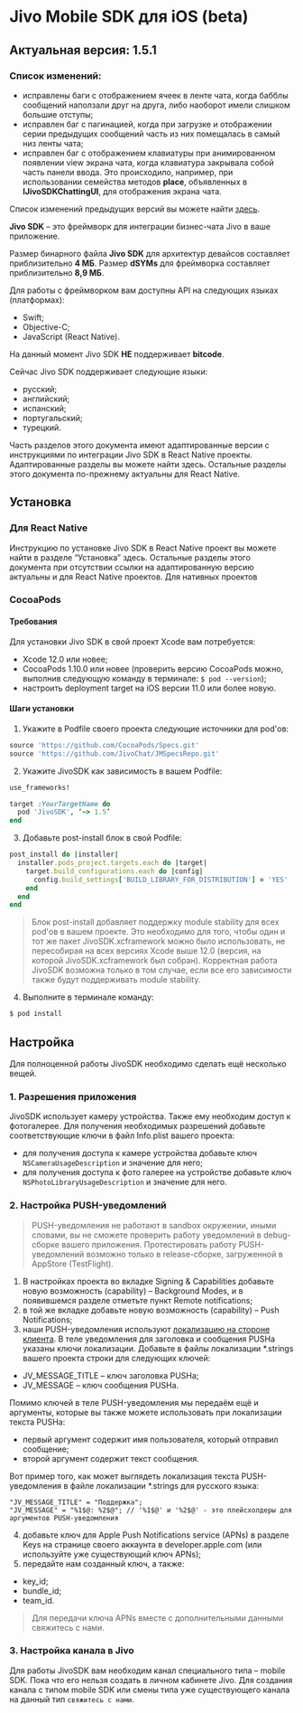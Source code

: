 # **Jivo Mobile SDK для iOS (beta)**

## **Актуальная версия: 1.5.1**

### Список изменений:
- исправлены баги с отображением ячеек в ленте чата, когда бабблы сообщений наползали друг на друга, либо наоборот имели слишком большие отступы;
- исправлен баг с пагинацией, когда при загрузке и отображении серии предыдущих сообщений часть из них помещалась в самый низ ленты чата;
- исправлен баг с отображением клавиатуры при анимированном появлении view экрана чата, когда клавиатура закрывала собой часть панели ввода. Это происходило, например, при использовании семейства методов **place**, объявленных в **IJivoSDKChattingUI**, для отображения экрана чата.

Список изменений предыдущих версий вы можете найти [здесь](https://docs.google.com/document/d/1NEFVaK97jw559PfP1QsS6HGSE91y4yI3chp84zInIT0/edit?usp=sharing).

**Jivo SDK** – это фреймворк для интеграции бизнес-чата Jivo в ваше приложение.

Размер бинарного файла **Jivo SDK** для архитектур девайсов составляет приблизительно **4 МБ**. Размер **dSYMs** для фреймворка составляет приблизительно **8,9 МБ**.

Для работы с фреймворком вам доступны API на следующих языках (платформах):
- Swift;
- Objective-C;
- JavaScript (React Native).

На данный момент Jivo SDK **НЕ** поддерживает **bitcode**.

Сейчас Jivo SDK поддерживает следующие языки:
- русский;
- английский;
- испанский;
- португальский;
- турецкий.

Часть разделов этого документа имеют адаптированные версии с инструкциями по интеграции Jivo SDK в React Native проекты. Адаптированные разделы вы можете найти здесь. Остальные разделы этого документа по-прежнему актуальны для React Native.

## Установка
### Для React Native
Инструкцию по установке Jivo SDK в React Native проект вы можете найти в разделе “Установка” здесь. Остальные разделы этого документа при отсутствии ссылки на адаптированную версию актуальны и для React Native проектов.
Для нативных проектов

### CocoaPods 
#### Требования
Для установки Jivo SDK в свой проект Xcode вам потребуется: 
- Xcode 12.0 или новее; 
- CocoaPods 1.10.0 или новее (проверить версию CocoaPods можно, выполнив следующую команду в терминале: `$ pod --version`); 
- настроить deployment target на iOS версии 11.0 или более новую.

#### Шаги установки
1. Укажите в Podfile своего проекта следующие источники для pod'ов: 
```ruby
source 'https://github.com/CocoaPods/Specs.git' 
source 'https://github.com/JivoChat/JMSpecsRepo.git'
```

2. Укажите JivoSDK как зависимость в вашем Podfile:
```ruby
use_frameworks!

target :YourTargetName do 
  pod 'JivoSDK', ‘~> 1.5’ 
end
```

3. Добавьте post-install блок в свой Podfile:
```ruby
post_install do |installer| 
  installer.pods_project.targets.each do |target| 
    target.build_configurations.each do |config| 
      config.build_settings['BUILD_LIBRARY_FOR_DISTRIBUTION'] = 'YES' 
    end 
  end 
end
```

> Блок post-install добавляет поддержку module stability для всех pod'ов в вашем проекте. Это необходимо для того, чтобы один и тот же пакет JivoSDK.xcframework можно было использовать, не пересобирая на всех версиях Xcode выше 12.0 (версия, на которой JivoSDK.xcframework был собран). Корректная работа JivoSDK возможна только в том случае, если все его зависимости также будут поддерживать module stability.

4. Выполните в терминале команду: 
```bash
$ pod install
```

## Настройка

Для полноценной работы JivoSDK необходимо сделать ещё несколько вещей.

### 1. Разрешения приложения 

JivoSDK использует камеру устройства. Также ему необходим доступ к фотогалерее. Для получения необходимых разрешений добавьте соответствующие ключи в файл Info.plist вашего проекта:
- для получения доступа к камере устройства добавьте ключ `NSCameraUsageDescription` и значение для него; 
- для получения доступа к фото галерее на устройстве добавьте ключ `NSPhotoLibraryUsageDescription` и значение для него.

### 2. Настройка PUSH-уведомлений

> PUSH-уведомления не работают в sandbox окружении, иными словами, вы не сможете проверить работу уведомлений в debug-сборке вашего приложения. Протестировать работу PUSH-уведомлений возможно только в release-сборке, загруженной в AppStore (TestFlight).

1. В настройках проекта во вкладке Signing & Capabilities добавьте новую возможность (capability) – Background Modes, и в появившемся разделе отметьте пункт Remote notifications; 
2. в той же вкладке добавьте новую возможность (capability) – Push Notifications; 
3. наши PUSH-уведомления используют [локализацию на стороне клиента](https://developer.apple.com/documentation/usernotifications/setting_up_a_remote_notification_server/generating_a_remote_notification). В теле уведомления для заголовка и сообщения PUSHа указаны ключи локализации. Добавьте в файлы локализации *.strings вашего проекта строки для следующих ключей:
- JV_MESSAGE_TITLE – ключ заголовка PUSHа; 
- JV_MESSAGE – ключ сообщения PUSHа.

Помимо ключей в теле PUSH-уведомления мы передаём ещё и аргументы, которые вы также можете использовать при локализации текста PUSHа: 
- первый аргумент содержит имя пользователя, который отправил сообщение;
- второй аргумент содержит текст сообщения.

Вот пример того, как может выглядеть локализация текста PUSH-уведомления в файле локализации *.strings для русского языка: 
```
"JV_MESSAGE_TITLE" = "Поддержка"; 
"JV_MESSAGE" = "%1$@: %2$@"; // '%1$@' и '%2$@' - это плейсхолдеры для аргументов PUSH-уведомления
```

4. добавьте ключ для Apple Push Notifications service (APNs) в разделе Keys на странице своего аккаунта в developer.apple.com (или используйте уже существующий ключ APNs);
5. передайте нам созданный ключ, а также: 
- key_id; 
- bundle_id; 
- team_id. 
> Для передачи ключа APNs вместе с дополнительными данными свяжитесь с нами.

### 3. Настройка канала в Jivo 

Для работы JivoSDK вам необходим канал специального типа – mobile SDK. Пока что его нельзя создать в личном кабинете Jivo. Для создания канала с типом mobile SDK или смены типа уже существующего канала на данный тип `свяжитесь с нами`.
